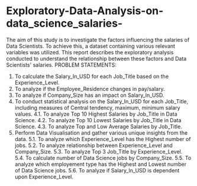 # Exploratory-Data-Analysis-on-data_science_salaries-
The aim of this study is to investigate the factors influencing the salaries of Data Scientists. To achieve this, a dataset containing various relevant variables was utilized. This report describes the exploratory analysis conducted to understand the relationship between these factors and Data Scientists' salaries.
PROBLEM STATEMENTS:
1. To calculate the Salary_In_USD for each Job_Title based on the Experience_Level.
2. To analyze if the Employee_Residence changes in pay/salary.
3. To analyze if Company_Size has an impact on Salary_In_USD.
4. To conduct statistical analysis on the Salary_In_USD for each Job_Title, including measures of Central tendency, maximum, minimum salary values.
   4.1. To analyze Top 10 Highest Salaries by Job_Title in Data Science.
   4.2. To analyze Top 10 Lowest Salaries by Job_Title in Data Science.
   4.3. To analyze Top and Low Average Salaries by Job_Title.
5. Perform Data Visualisation and gather various unique insights from the data.
   5.1. To analyze which Experience_Level has the Highest number of jobs.
   5.2. To analyze relationship between Experience_Level and Company_Size.
   5.3. To analyze Top 3 Job_Title by Experience_Level.
   5.4. To calculate number of Data Science jobs by Company_Size.
   5.5. To analyze which employement type has the Highest and Lowest number of Data Science jobs.
   5.6. To analyze if Salary_In_USD is dependent upon Experience_Level.
